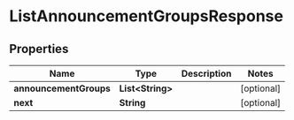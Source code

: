 

# ListAnnouncementGroupsResponse


## Properties

Name | Type | Description | Notes
------------ | ------------- | ------------- | -------------
**announcementGroups** | **List&lt;String&gt;** |  |  [optional]
**next** | **String** |  |  [optional]



